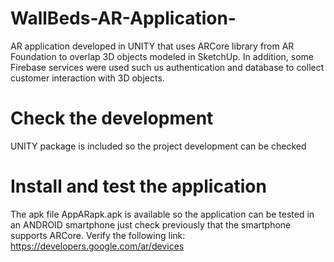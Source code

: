 # WallBeds-AR-Application-
AR application developed in UNITY that uses ARCore library from AR Foundation to overlap 3D objects modeled in SketchUp. In addition, some Firebase services were used such us authentication and database to collect customer interaction with 3D objects.

# Check the development
UNITY package is included so the project development can be checked

# Install and test the application
The apk file AppARapk.apk is available so the application can be tested in an ANDROID smartphone just check previously that the smartphone supports ARCore. Verify the following link: https://developers.google.com/ar/devices
